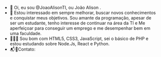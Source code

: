 - 👋 Oi, eu sou @JoaoAlisonTI, ou João Alison .
- 👀 Estou interessado em sempre melhorar, buscar novos conhecimentos e conquistar meus objetivos. 
Sou amante da programação, apesar de ser um estudante, tenho interesse de continuar na área da TI e 
Me aperfeiçoar para conseguir um emprego e me desempenhar bem em uma faculdade.
- 👨🏾‍💻 Sou bom com HTML5, CSS3, JavaScript, sei o básico de PHP e estou estudando sobre Node.Js, React e Python.
- 📬📨Contato:

<!---
JoaoAlisonTI/JoaoAlisonTI is a ✨ special ✨ repository because its `README.md` (this file) appears on your GitHub profile.
You can click the Preview link to take a look at your changes.
--->
